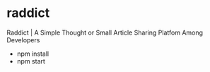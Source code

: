 # raddict
Raddict | A Simple Thought or Small Article Sharing Platfom Among Developers

- npm install
- npm start
